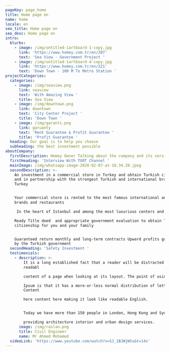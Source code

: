 ```yaml
---
pageKey: page_home
title: Home page en
name: home
locale: en
seo_title: Home page en
seo_desc: Home page en
intro:
  blurbs:
    - image: /img/untitled-1artboard-1-copy.jpg
      link: 'https://www.homey.com.tr/en/207'
      text: 'Sea View - Government Project '
    - image: /img/untitled-1artboard-4-copy.jpg
      link: 'https://www.homey.com.tr/en/221'
      text: 'Down Town - 100 M To Metro Station '
projectCategories:
  categories:
    - image: /img/seaview.png
      link: seaview
      text: 'With Amazing View '
      title: Sea View
    - image: /img/downtown.png
      link: downtown
      text: 'City Center Project '
      title: 'Down Town '
    - image: /img/garanti.png
      link: garuanty
      text: 'Rent Guarantee & Profit Guarantee '
      title: 'Profit Guarantee '
  heading: Our goal is to help you choose
  subheading: the best investment possible
aboutCompany:
  firstDescription: Homey Owner Talking about the company and its services
  firstHeading: 'Interview With TGRT Channel '
  mainImage: /img/whatsapp-image-2020-02-07-at-18.34.20.jpeg
  secondDescription: >-
    An investment in a commercial store in Turkey and obtain Turkish citizenship
    and in partnership with the strongest Turkish and international brands in
    Turkey


    Your commercial store is rented to the most famous international and Turkish
    brands and restaurants

     In the heart of Istanbul and among the most luxurious centers and malls

    Ready Title deed  and appropriate government evaluation to obtain Turkish
    citizenship for you and your family


    Guaranteed return monthly and long-term contracts Upward profits guaranteed
    by the Turkish government
  secondHeading: 'Safety Investment '
  testimonials:
    - description: >-
        It is a long established fact that a reader will be distracted by the
        readabl

        content of a page when looking at its layout. The point of using Lorem

        Ipsum is that it has a more-or-less normal distribution of letters,
        Content

        here content here making it look like readable English.


        Today we have more than 150 people in London, Hong Kong and Sydney

        providing architecture interior and urban design services.
      image: /img/raslan.png
      title: Civil Engineer
      name: Mr Ahmed Mohamed
  videoLink: 'https://www.youtube.com/watch?v=SJ_1BJWjWSs&t=14s'
---
```



